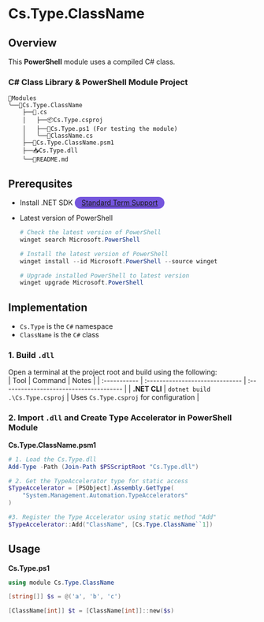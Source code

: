 # Cs.Type.ClassName

## Overview
This **PowerShell** module uses a compiled C# class.

### C# Class Library & PowerShell Module Project

```
📁Modules
╰──📁Cs.Type.ClassName
    ├──📁.cs
    │   ├──📦Cs.Type.csproj
    │   ├──📜Cs.Type.ps1 (For testing the module)
    │   ╰──📜ClassName.cs
    ├──🧰Cs.Type.ClassName.psm1
    ├──📥Cs.Type.dll
    ╰──📖README.md
```

## Prerequsites
- Install .NET SDK <span style="padding: 0.20em 1em 0.25em 1em ; border-radius: calc(4rem / 2); background-color: #7455dd; color: #ded3ffff"><a href="https://dotnet.microsoft.com/en-us/download">Standard Term Support</a></span>
- Latest version of PowerShell  
  
  ```powershell
  # Check the latest version of PowerShell
  winget search Microsoft.PowerShell

  # Install the latest version of PowerShell
  winget install --id Microsoft.PowerShell --source winget

  # Upgrade installed PowerShell to latest version
  winget upgrade Microsoft.PowerShell
  ```

## Implementation
- `Cs.Type` is the `C#` namespace
- `ClassName` is the `C#` class

### 1. Build `.dll`

Open a terminal at the project root and build using the following:  
| Tool         | Command                         | Notes                                   |
| :----------- | :------------------------------ | :-------------------------------------- |
| **.NET CLI** | `dotnet build .\Cs.Type.csproj` | Uses `Cs.Type.csproj` for configuration |

### 2. Import `.dll` and Create Type Accelerator in PowerShell Module

**Cs.Type.ClassName.psm1**

```powershell
# 1. Load the Cs.Type.dll
Add-Type -Path (Join-Path $PSScriptRoot "Cs.Type.dll")

# 2. Get the TypeAccelerator type for static access
$TypeAccelerator = [PSObject].Assembly.GetType(
    "System.Management.Automation.TypeAccelerators"
)

#3. Register the Type Accelerator using static method "Add"
$TypeAccelerator::Add("ClassName", [Cs.Type.ClassName``1])
```

## Usage
**Cs.Type.ps1**

```powershell
using module Cs.Type.ClassName

[string[]] $s = @('a', 'b', 'c')

[ClassName[int]] $t = [ClassName[int]]::new($s)
```
